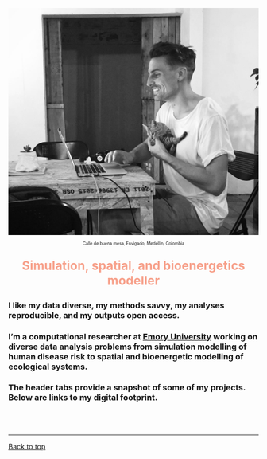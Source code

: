 <a id="top"></a>

<center>
	<img src="img/mm.jpg">
	<p style="font-size:60%">
		Calle de buena mesa, Envigado, Medellin, Colombia
	</p>
</center>  

<center>
	<p style="color: #F7A08A; font-size:175%">
		<b>Simulation, spatial, and bioenergetics modeller</b>           
	</p>
</center>

### I like my data diverse, my methods savvy, my analyses reproducible, and my outputs open access.    

### I’m a computational researcher at [Emory University](https://scholarblogs.emory.edu/civitello/) working on diverse data analysis problems from simulation modelling of human disease risk to spatial and bioenergetic modelling of ecological systems.  

### The header tabs provide a snapshot of some of my projects. Below are links to my digital footprint.       
  
<br>  
<br>  

******    

[Back to top](#top)